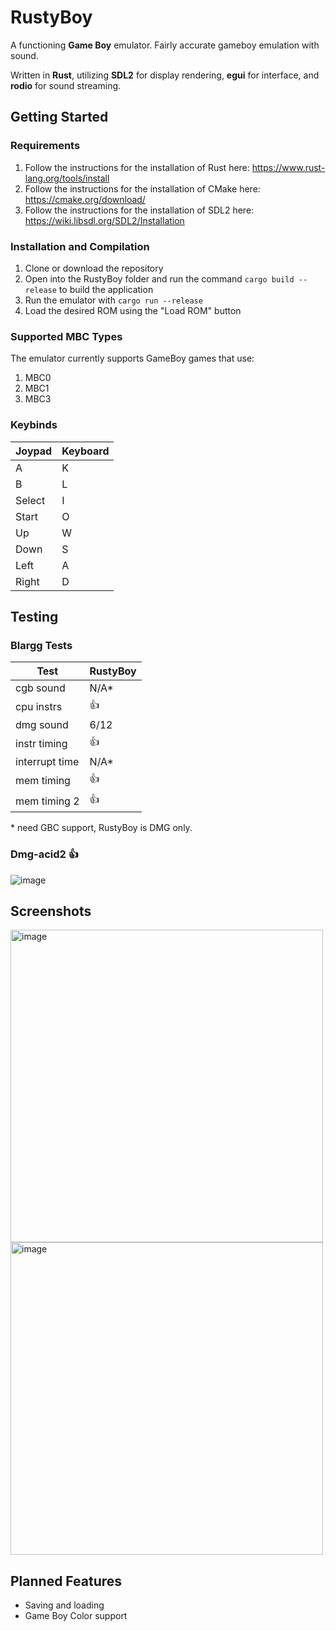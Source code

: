 

# RustyBoy
A functioning **Game Boy** emulator. Fairly accurate gameboy emulation with sound.

Written in **Rust**, utilizing **SDL2** for display rendering, **egui** for interface, and **rodio** for sound streaming.


## Getting Started

### Requirements 
1. Follow the instructions for the installation of Rust here: https://www.rust-lang.org/tools/install
2. Follow the instructions for the installation of CMake here: https://cmake.org/download/
3. Follow the instructions for the installation of SDL2 here: https://wiki.libsdl.org/SDL2/Installation

### Installation and Compilation
1.  Clone or download the repository
2. Open into the RustyBoy folder and run the command `cargo build --release` to build the application
3. Run the emulator with `cargo run --release`
4. Load the desired ROM using the "Load ROM" button

### Supported MBC Types
The emulator currently supports GameBoy games that use:
1. MBC0
2. MBC1
3. MBC3

### Keybinds
| Joypad | Keyboard |
|--------|----------|
| A      | K        |
| B      | L        |
| Select | I        |
| Start  | O        |
| Up     | W        |
| Down   | S        |
| Left   | A        |
| Right  | D        | 
## Testing

### Blargg Tests

| Test           | RustyBoy |
|----------------|----------|
| cgb sound      | N/A*     |
| cpu instrs     | 👍       |
| dmg sound      | 6/12     |
| instr timing   | 👍       |
| interrupt time | N/A*     |
| mem timing     | 👍       |
| mem timing 2   | 👍       |

\* need GBC support, RustyBoy is DMG only.

### Dmg-acid2 👍
![image](https://github.com/user-attachments/assets/6669e4a2-b36b-4f9f-be84-066817ae03d5)

## Screenshots

<img width="500" height="500" alt="image" src="https://github.com/user-attachments/assets/e61f9462-7724-4378-86bf-f3241bd108dd" />
<img width="500" height="500" alt="image" src="https://github.com/user-attachments/assets/301fb8e8-5fea-49ff-a86e-5e2d322f9af2" />


## Planned Features
- Saving and loading
- Game Boy Color support 

